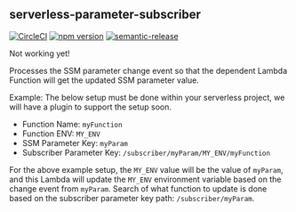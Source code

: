 ## serverless-parameter-subscriber

[![CircleCI](https://circleci.com/gh/agiledigital/serverless-parameter-subscriber.svg?style=svg)](https://circleci.com/gh/agiledigital/serverless-parameter-subscriber)
[![npm version](https://badge.fury.io/js/%40agiledigital%2Fserverless-parameter-subscriber.svg)](https://badge.fury.io/js/%40agiledigital%2Fserverless-parameter-subscriber)
[![semantic-release](https://img.shields.io/badge/%20%20%F0%9F%93%A6%F0%9F%9A%80-semantic--release-e10079.svg)](https://github.com/semantic-release/semantic-release)

Not working yet!

Processes the SSM parameter change event so that the dependent Lambda Function
will get the updated SSM parameter value.

Example:
The below setup must be done within your serverless project, we will have a
plugin to support the setup soon.
- Function Name: `myFunction`
- Function ENV: `MY_ENV`
- SSM Parameter Key: `myParam`
- Subscriber Parameter Key: `/subscriber/myParam/MY_ENV/myFunction`

For the above example setup, the `MY_ENV` value will be the value of `myParam`,
and this Lambda will update the `MY_ENV` environment variable based on the
change event from `myParam`. Search of what function to update is done based on
the subscriber parameter key path: `/subscriber/myParam`.
